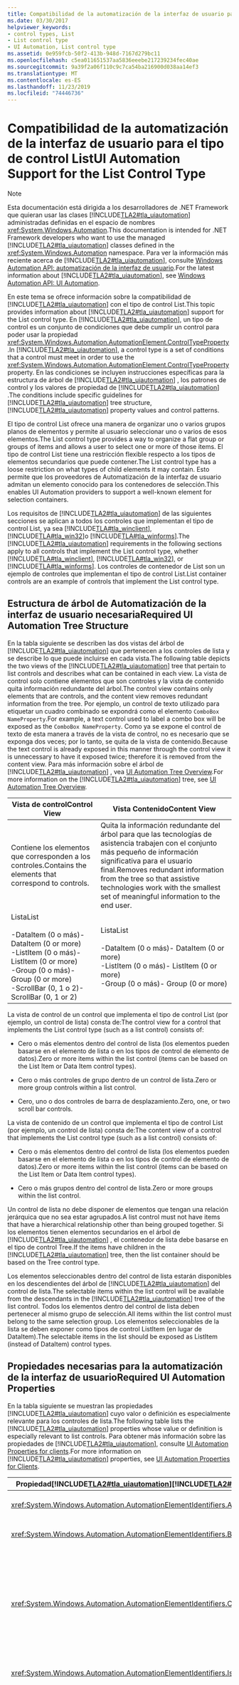 ```yaml
---
title: Compatibilidad de la automatización de la interfaz de usuario para el tipo de control List
ms.date: 03/30/2017
helpviewer_keywords:
- control types, List
- List control type
- UI Automation, List control type
ms.assetid: 0e959fcb-50f2-413b-948d-7167d279bc11
ms.openlocfilehash: c5ea011651537aa5836eeebe217239234fec40ae
ms.sourcegitcommit: 9a39f2a06f110c9c7ca54ba216900d038aa14ef3
ms.translationtype: MT
ms.contentlocale: es-ES
ms.lasthandoff: 11/23/2019
ms.locfileid: "74446736"
---
```

# <a name="ui-automation-support-for-the-list-control-type"></a><span data-ttu-id="48b88-102">Compatibilidad de la automatización de la interfaz de usuario para el tipo de control List</span><span class="sxs-lookup"><span data-stu-id="48b88-102">UI Automation Support for the List Control Type</span></span>
> [!NOTE]
> <span data-ttu-id="48b88-103">Esta documentación está dirigida a los desarrolladores de .NET Framework que quieran usar las clases [!INCLUDE[TLA2#tla_uiautomation](../../../includes/tla2sharptla-uiautomation-md.md)] administradas definidas en el espacio de nombres <xref:System.Windows.Automation>.</span><span class="sxs-lookup"><span data-stu-id="48b88-103">This documentation is intended for .NET Framework developers who want to use the managed [!INCLUDE[TLA2#tla_uiautomation](../../../includes/tla2sharptla-uiautomation-md.md)] classes defined in the <xref:System.Windows.Automation> namespace.</span></span> <span data-ttu-id="48b88-104">Para ver la información más reciente acerca de [!INCLUDE[TLA2#tla_uiautomation](../../../includes/tla2sharptla-uiautomation-md.md)], consulte [Windows Automation API: automatización de la interfaz de usuario](/windows/win32/winauto/entry-uiauto-win32).</span><span class="sxs-lookup"><span data-stu-id="48b88-104">For the latest information about [!INCLUDE[TLA2#tla_uiautomation](../../../includes/tla2sharptla-uiautomation-md.md)], see [Windows Automation API: UI Automation](/windows/win32/winauto/entry-uiauto-win32).</span></span>  
  
 <span data-ttu-id="48b88-105">En este tema se ofrece información sobre la compatibilidad de [!INCLUDE[TLA2#tla_uiautomation](../../../includes/tla2sharptla-uiautomation-md.md)] con el tipo de control List.</span><span class="sxs-lookup"><span data-stu-id="48b88-105">This topic provides information about [!INCLUDE[TLA2#tla_uiautomation](../../../includes/tla2sharptla-uiautomation-md.md)] support for the List control type.</span></span> <span data-ttu-id="48b88-106">En [!INCLUDE[TLA2#tla_uiautomation](../../../includes/tla2sharptla-uiautomation-md.md)], un tipo de control es un conjunto de condiciones que debe cumplir un control para poder usar la propiedad <xref:System.Windows.Automation.AutomationElement.ControlTypeProperty> .</span><span class="sxs-lookup"><span data-stu-id="48b88-106">In [!INCLUDE[TLA2#tla_uiautomation](../../../includes/tla2sharptla-uiautomation-md.md)], a control type is a set of conditions that a control must meet in order to use the <xref:System.Windows.Automation.AutomationElement.ControlTypeProperty> property.</span></span> <span data-ttu-id="48b88-107">En las condiciones se incluyen instrucciones específicas para la estructura de árbol de [!INCLUDE[TLA2#tla_uiautomation](../../../includes/tla2sharptla-uiautomation-md.md)] , los patrones de control y los valores de propiedad de [!INCLUDE[TLA2#tla_uiautomation](../../../includes/tla2sharptla-uiautomation-md.md)] .</span><span class="sxs-lookup"><span data-stu-id="48b88-107">The conditions include specific guidelines for [!INCLUDE[TLA2#tla_uiautomation](../../../includes/tla2sharptla-uiautomation-md.md)] tree structure, [!INCLUDE[TLA2#tla_uiautomation](../../../includes/tla2sharptla-uiautomation-md.md)] property values and control patterns.</span></span>  
  
 <span data-ttu-id="48b88-108">El tipo de control List ofrece una manera de organizar uno o varios grupos planos de elementos y permite al usuario seleccionar uno o varios de esos elementos.</span><span class="sxs-lookup"><span data-stu-id="48b88-108">The List control type provides a way to organize a flat group or groups of items and allows a user to select one or more of those items.</span></span> <span data-ttu-id="48b88-109">El tipo de control List tiene una restricción flexible respecto a los tipos de elementos secundarios que puede contener.</span><span class="sxs-lookup"><span data-stu-id="48b88-109">The List control type has a loose restriction on what types of child elements it may contain.</span></span> <span data-ttu-id="48b88-110">Esto permite que los proveedores de Automatización de la interfaz de usuario admitan un elemento conocido para los contenedores de selección.</span><span class="sxs-lookup"><span data-stu-id="48b88-110">This enables UI Automation providers to support a well-known element for selection containers.</span></span>  
  
 <span data-ttu-id="48b88-111">Los requisitos de [!INCLUDE[TLA2#tla_uiautomation](../../../includes/tla2sharptla-uiautomation-md.md)] de las siguientes secciones se aplican a todos los controles que implementan el tipo de control List, ya sea [!INCLUDE[TLA#tla_winclient](../../../includes/tlasharptla-winclient-md.md)], [!INCLUDE[TLA#tla_win32](../../../includes/tlasharptla-win32-md.md)]o [!INCLUDE[TLA#tla_winforms](../../../includes/tlasharptla-winforms-md.md)].</span><span class="sxs-lookup"><span data-stu-id="48b88-111">The [!INCLUDE[TLA2#tla_uiautomation](../../../includes/tla2sharptla-uiautomation-md.md)] requirements in the following sections apply to all controls that implement the List control type, whether [!INCLUDE[TLA#tla_winclient](../../../includes/tlasharptla-winclient-md.md)], [!INCLUDE[TLA#tla_win32](../../../includes/tlasharptla-win32-md.md)], or [!INCLUDE[TLA#tla_winforms](../../../includes/tlasharptla-winforms-md.md)].</span></span> <span data-ttu-id="48b88-112">Los controles de contenedor de List son un ejemplo de controles que implementan el tipo de control List.</span><span class="sxs-lookup"><span data-stu-id="48b88-112">List container controls are an example of controls that implement the List control type.</span></span>  
  
<a name="Required_UI_Automation_Tree_Structure"></a>   
## <a name="required-ui-automation-tree-structure"></a><span data-ttu-id="48b88-113">Estructura de árbol de Automatización de la interfaz de usuario necesaria</span><span class="sxs-lookup"><span data-stu-id="48b88-113">Required UI Automation Tree Structure</span></span>  
 <span data-ttu-id="48b88-114">En la tabla siguiente se describen las dos vistas del árbol de [!INCLUDE[TLA2#tla_uiautomation](../../../includes/tla2sharptla-uiautomation-md.md)] que pertenecen a los controles de lista y se describe lo que puede incluirse en cada vista.</span><span class="sxs-lookup"><span data-stu-id="48b88-114">The following table depicts the two views of the [!INCLUDE[TLA2#tla_uiautomation](../../../includes/tla2sharptla-uiautomation-md.md)] tree that pertain to list controls and describes what can be contained in each view.</span></span> <span data-ttu-id="48b88-115">La vista de control solo contiene elementos que son controles y la vista de contenido quita información redundante del árbol.</span><span class="sxs-lookup"><span data-stu-id="48b88-115">The control view contains only elements that are controls, and the content view removes redundant information from the tree.</span></span> <span data-ttu-id="48b88-116">Por ejemplo, un control de texto utilizado para etiquetar un cuadro combinado se expondrá como el elemento `ComboBox NameProperty`.</span><span class="sxs-lookup"><span data-stu-id="48b88-116">For example, a text control used to label a combo box will be exposed as the `ComboBox NameProperty`.</span></span> <span data-ttu-id="48b88-117">Como ya se expone el control de texto de esta manera a través de la vista de control, no es necesario que se exponga dos veces; por lo tanto, se quita de la vista de contenido.</span><span class="sxs-lookup"><span data-stu-id="48b88-117">Because the text control is already exposed in this manner through the control view it is unnecessary to have it exposed twice; therefore it is removed from the content view.</span></span> <span data-ttu-id="48b88-118">Para más información sobre el árbol de [!INCLUDE[TLA2#tla_uiautomation](../../../includes/tla2sharptla-uiautomation-md.md)] , vea [UI Automation Tree Overview](ui-automation-tree-overview.md).</span><span class="sxs-lookup"><span data-stu-id="48b88-118">For more information on the [!INCLUDE[TLA2#tla_uiautomation](../../../includes/tla2sharptla-uiautomation-md.md)] tree, see [UI Automation Tree Overview](ui-automation-tree-overview.md).</span></span>  
  
|<span data-ttu-id="48b88-119">Vista de control</span><span class="sxs-lookup"><span data-stu-id="48b88-119">Control View</span></span>|<span data-ttu-id="48b88-120">Vista Contenido</span><span class="sxs-lookup"><span data-stu-id="48b88-120">Content View</span></span>|  
|------------------|------------------|  
|<span data-ttu-id="48b88-121">Contiene los elementos que corresponden a los controles.</span><span class="sxs-lookup"><span data-stu-id="48b88-121">Contains the elements that correspond to controls.</span></span>|<span data-ttu-id="48b88-122">Quita la información redundante del árbol para que las tecnologías de asistencia trabajen con el conjunto más pequeño de información significativa para el usuario final.</span><span class="sxs-lookup"><span data-stu-id="48b88-122">Removes redundant information from the tree so that assistive technologies work with the smallest set of meaningful information to the end user.</span></span>|  
|<span data-ttu-id="48b88-123">Lista</span><span class="sxs-lookup"><span data-stu-id="48b88-123">List</span></span><br /><br /> <span data-ttu-id="48b88-124">-DataItem (0 o más)</span><span class="sxs-lookup"><span data-stu-id="48b88-124">-   DataItem (0 or more)</span></span><br /><span data-ttu-id="48b88-125">-ListItem (0 o más)</span><span class="sxs-lookup"><span data-stu-id="48b88-125">-   ListItem (0 or more)</span></span><br /><span data-ttu-id="48b88-126">-Group (0 o más)</span><span class="sxs-lookup"><span data-stu-id="48b88-126">-   Group (0 or more)</span></span><br /><span data-ttu-id="48b88-127">-ScrollBar (0, 1 o 2)</span><span class="sxs-lookup"><span data-stu-id="48b88-127">-   ScrollBar (0, 1 or 2)</span></span>|<span data-ttu-id="48b88-128">Lista</span><span class="sxs-lookup"><span data-stu-id="48b88-128">List</span></span><br /><br /> <span data-ttu-id="48b88-129">-DataItem (0 o más)</span><span class="sxs-lookup"><span data-stu-id="48b88-129">-   DataItem (0 or more)</span></span><br /><span data-ttu-id="48b88-130">-ListItem (0 o más)</span><span class="sxs-lookup"><span data-stu-id="48b88-130">-   ListItem (0 or more)</span></span><br /><span data-ttu-id="48b88-131">-Group (0 o más)</span><span class="sxs-lookup"><span data-stu-id="48b88-131">-   Group (0 or more)</span></span>|  
  
 <span data-ttu-id="48b88-132">La vista de control de un control que implementa el tipo de control List (por ejemplo, un control de lista) consta de:</span><span class="sxs-lookup"><span data-stu-id="48b88-132">The control view for a control that implements the List control type (such as a list control) consists of:</span></span>  
  
- <span data-ttu-id="48b88-133">Cero o más elementos dentro del control de lista (los elementos pueden basarse en el elemento de lista o en los tipos de control de elemento de datos).</span><span class="sxs-lookup"><span data-stu-id="48b88-133">Zero or more items within the list control (items can be based on the List Item or Data Item control types).</span></span>
  
- <span data-ttu-id="48b88-134">Cero o más controles de grupo dentro de un control de lista.</span><span class="sxs-lookup"><span data-stu-id="48b88-134">Zero or more group controls within a list control.</span></span>
  
- <span data-ttu-id="48b88-135">Cero, uno o dos controles de barra de desplazamiento.</span><span class="sxs-lookup"><span data-stu-id="48b88-135">Zero, one, or two scroll bar controls.</span></span>
  
<span data-ttu-id="48b88-136">La vista de contenido de un control que implementa el tipo de control List (por ejemplo, un control de lista) consta de:</span><span class="sxs-lookup"><span data-stu-id="48b88-136">The content view of a control that implements the List control type (such as a list control) consists of:</span></span>  
  
- <span data-ttu-id="48b88-137">Cero o más elementos dentro del control de lista (los elementos pueden basarse en el elemento de lista o en los tipos de control de elemento de datos).</span><span class="sxs-lookup"><span data-stu-id="48b88-137">Zero or more items within the list control (items can be based on the List Item or Data Item control types).</span></span>
  
- <span data-ttu-id="48b88-138">Cero o más grupos dentro del control de lista.</span><span class="sxs-lookup"><span data-stu-id="48b88-138">Zero or more groups within the list control.</span></span>

<span data-ttu-id="48b88-139">Un control de lista no debe disponer de elementos que tengan una relación jerárquica que no sea estar agrupados.</span><span class="sxs-lookup"><span data-stu-id="48b88-139">A list control must not have items that have a hierarchical relationship other than being grouped together.</span></span> <span data-ttu-id="48b88-140">Si los elementos tienen elementos secundarios en el árbol de [!INCLUDE[TLA2#tla_uiautomation](../../../includes/tla2sharptla-uiautomation-md.md)] , el contenedor de lista debe basarse en el tipo de control Tree.</span><span class="sxs-lookup"><span data-stu-id="48b88-140">If the items have children in the [!INCLUDE[TLA2#tla_uiautomation](../../../includes/tla2sharptla-uiautomation-md.md)] tree, then the list container should be based on the Tree control type.</span></span>  
  
 <span data-ttu-id="48b88-141">Los elementos seleccionables dentro del control de lista estarán disponibles en los descendientes del árbol de [!INCLUDE[TLA2#tla_uiautomation](../../../includes/tla2sharptla-uiautomation-md.md)] del control de lista.</span><span class="sxs-lookup"><span data-stu-id="48b88-141">The selectable items within the list control will be available from the descendants in the [!INCLUDE[TLA2#tla_uiautomation](../../../includes/tla2sharptla-uiautomation-md.md)] tree of the list control.</span></span> <span data-ttu-id="48b88-142">Todos los elementos dentro del control de lista deben pertenecer al mismo grupo de selección.</span><span class="sxs-lookup"><span data-stu-id="48b88-142">All items within the list control must belong to the same selection group.</span></span> <span data-ttu-id="48b88-143">Los elementos seleccionables de la lista se deben exponer como tipos de control ListItem (en lugar de DataItem).</span><span class="sxs-lookup"><span data-stu-id="48b88-143">The selectable items in the list should be exposed as ListItem (instead of DataItem) control types.</span></span>  
  
<a name="Required_UI_Automation_Properties"></a>   
## <a name="required-ui-automation-properties"></a><span data-ttu-id="48b88-144">Propiedades necesarias para la automatización de la interfaz de usuario</span><span class="sxs-lookup"><span data-stu-id="48b88-144">Required UI Automation Properties</span></span>  
 <span data-ttu-id="48b88-145">En la tabla siguiente se muestran las propiedades [!INCLUDE[TLA2#tla_uiautomation](../../../includes/tla2sharptla-uiautomation-md.md)] cuyo valor o definición es especialmente relevante para los controles de lista.</span><span class="sxs-lookup"><span data-stu-id="48b88-145">The following table lists the [!INCLUDE[TLA2#tla_uiautomation](../../../includes/tla2sharptla-uiautomation-md.md)] properties whose value or definition is especially relevant to list controls.</span></span> <span data-ttu-id="48b88-146">Para obtener más información sobre las propiedades de [!INCLUDE[TLA2#tla_uiautomation](../../../includes/tla2sharptla-uiautomation-md.md)], consulte [UI Automation Properties for clients](ui-automation-properties-for-clients.md).</span><span class="sxs-lookup"><span data-stu-id="48b88-146">For more information on [!INCLUDE[TLA2#tla_uiautomation](../../../includes/tla2sharptla-uiautomation-md.md)] properties, see [UI Automation Properties for Clients](ui-automation-properties-for-clients.md).</span></span>  
  
|<span data-ttu-id="48b88-147">Propiedad[!INCLUDE[TLA2#tla_uiautomation](../../../includes/tla2sharptla-uiautomation-md.md)]</span><span class="sxs-lookup"><span data-stu-id="48b88-147">[!INCLUDE[TLA2#tla_uiautomation](../../../includes/tla2sharptla-uiautomation-md.md)] Property</span></span>|<span data-ttu-id="48b88-148">Valor</span><span class="sxs-lookup"><span data-stu-id="48b88-148">Value</span></span>|<span data-ttu-id="48b88-149">Notas</span><span class="sxs-lookup"><span data-stu-id="48b88-149">Notes</span></span>|  
|------------------------------------------------------------------------------------|-----------|-----------|  
|<xref:System.Windows.Automation.AutomationElementIdentifiers.AutomationIdProperty>|<span data-ttu-id="48b88-150">Vea las notas.</span><span class="sxs-lookup"><span data-stu-id="48b88-150">See notes.</span></span>|<span data-ttu-id="48b88-151">El valor de esta propiedad debe ser único en todos los controles de una aplicación.</span><span class="sxs-lookup"><span data-stu-id="48b88-151">The value of this property needs to be unique across all controls in an application.</span></span>|  
|<xref:System.Windows.Automation.AutomationElementIdentifiers.BoundingRectangleProperty>|<span data-ttu-id="48b88-152">Vea las notas.</span><span class="sxs-lookup"><span data-stu-id="48b88-152">See notes.</span></span>|<span data-ttu-id="48b88-153">El rectángulo exterior que contiene el control completo.</span><span class="sxs-lookup"><span data-stu-id="48b88-153">The outermost rectangle that contains the whole control.</span></span>|  
|<xref:System.Windows.Automation.AutomationElementIdentifiers.ClickablePointProperty>|<span data-ttu-id="48b88-154">Vea las notas.</span><span class="sxs-lookup"><span data-stu-id="48b88-154">See notes.</span></span>|<span data-ttu-id="48b88-155">Si el control de lista tiene un punto interactivo (un punto en el que puede hacer clic para que la lista reciba el foco), dicho punto se debe exponer a través de esta propiedad.</span><span class="sxs-lookup"><span data-stu-id="48b88-155">If the list control has a clickable point (a point that can be clicked to cause the list to take focus), then that point must be exposed through this property.</span></span><br /><br /> <span data-ttu-id="48b88-156">Si el valor de la propiedad `IsOffScreen` es true, se generará el <xref:System.Windows.Automation.NoClickablePointException>.</span><span class="sxs-lookup"><span data-stu-id="48b88-156">If the value of the `IsOffScreen` property is true, then the <xref:System.Windows.Automation.NoClickablePointException> will be raised.</span></span>|  
|<xref:System.Windows.Automation.AutomationElementIdentifiers.IsKeyboardFocusableProperty>|<span data-ttu-id="48b88-157">Vea las notas.</span><span class="sxs-lookup"><span data-stu-id="48b88-157">See notes.</span></span>|<span data-ttu-id="48b88-158">Si el control puede recibir el foco del teclado, debe admitir esta propiedad.</span><span class="sxs-lookup"><span data-stu-id="48b88-158">If the control can receive keyboard focus, it must support this property.</span></span>|  
|<xref:System.Windows.Automation.AutomationElementIdentifiers.NameProperty>|<span data-ttu-id="48b88-159">Vea las notas.</span><span class="sxs-lookup"><span data-stu-id="48b88-159">See notes.</span></span>|<span data-ttu-id="48b88-160">El valor de propiedad Name de un control de lista debe indicar la categoría de opciones de la que se solicita que el usuario seleccione.</span><span class="sxs-lookup"><span data-stu-id="48b88-160">The value of a list control's Name property should convey the category of options that the user is being asked to select from.</span></span> <span data-ttu-id="48b88-161">Esta propiedad suele recibir su nombre de una etiqueta de texto estático.</span><span class="sxs-lookup"><span data-stu-id="48b88-161">This property typically gets its name from a static text label.</span></span> <span data-ttu-id="48b88-162">Si no hay ninguna etiqueta de texto estático, el desarrollador de aplicaciones debe exponer un valor para la propiedad Name.</span><span class="sxs-lookup"><span data-stu-id="48b88-162">If there is not a static text label the application developer must expose a value for the Name property.</span></span><br /><br /> <span data-ttu-id="48b88-163">La única vez que esta propiedad no es necesaria para los controles de lista es si el control se utiliza dentro del subárbol de otro control.</span><span class="sxs-lookup"><span data-stu-id="48b88-163">The only time this property is not required for list controls is if the control is used within the subtree of another control.</span></span>|  
|<xref:System.Windows.Automation.AutomationElementIdentifiers.LabeledByProperty>|<span data-ttu-id="48b88-164">Vea las notas.</span><span class="sxs-lookup"><span data-stu-id="48b88-164">See notes.</span></span>|<span data-ttu-id="48b88-165">Si hay una etiqueta de texto estático, esta propiedad debe exponer una referencia a ese control.</span><span class="sxs-lookup"><span data-stu-id="48b88-165">If there is a static text label then this property must expose a reference to that control.</span></span>|  
|<xref:System.Windows.Automation.AutomationElementIdentifiers.ControlTypeProperty>|<span data-ttu-id="48b88-166">Lista</span><span class="sxs-lookup"><span data-stu-id="48b88-166">List</span></span>|<span data-ttu-id="48b88-167">Este valor es el mismo para todos los marcos de trabajo de la interfaz de usuario.</span><span class="sxs-lookup"><span data-stu-id="48b88-167">This value is the same for all UI frameworks.</span></span>|  
|<xref:System.Windows.Automation.AutomationElementIdentifiers.LocalizedControlTypeProperty>|<span data-ttu-id="48b88-168">"lista"</span><span class="sxs-lookup"><span data-stu-id="48b88-168">"list"</span></span>|<span data-ttu-id="48b88-169">Cadena localizada que corresponde al tipo de control List.</span><span class="sxs-lookup"><span data-stu-id="48b88-169">Localized string corresponding to the List control type.</span></span>|  
|<xref:System.Windows.Automation.AutomationElementIdentifiers.IsContentElementProperty>|<span data-ttu-id="48b88-170">True</span><span class="sxs-lookup"><span data-stu-id="48b88-170">True</span></span>|<span data-ttu-id="48b88-171">El control de lista siempre se incluye en la vista de contenido del árbol [!INCLUDE[TLA2#tla_uiautomation](../../../includes/tla2sharptla-uiautomation-md.md)] .</span><span class="sxs-lookup"><span data-stu-id="48b88-171">The list control is always included in the content view of the [!INCLUDE[TLA2#tla_uiautomation](../../../includes/tla2sharptla-uiautomation-md.md)] tree.</span></span>|  
|<xref:System.Windows.Automation.AutomationElementIdentifiers.IsControlElementProperty>|<span data-ttu-id="48b88-172">True</span><span class="sxs-lookup"><span data-stu-id="48b88-172">True</span></span>|<span data-ttu-id="48b88-173">El control de lista siempre se incluye en la vista de control del árbol de [!INCLUDE[TLA2#tla_uiautomation](../../../includes/tla2sharptla-uiautomation-md.md)] .</span><span class="sxs-lookup"><span data-stu-id="48b88-173">The list control is always included in the control view of the [!INCLUDE[TLA2#tla_uiautomation](../../../includes/tla2sharptla-uiautomation-md.md)] tree.</span></span>|  
|<xref:System.Windows.Automation.AutomationElementIdentifiers.IsKeyboardFocusableProperty>|<span data-ttu-id="48b88-174">True</span><span class="sxs-lookup"><span data-stu-id="48b88-174">True</span></span>|<span data-ttu-id="48b88-175">Si el contenedor puede aceptar la entrada de teclado, este valor de propiedad debe ser verdadero.</span><span class="sxs-lookup"><span data-stu-id="48b88-175">If the container can accept keyboard input then this property value should be true.</span></span>|  
|<xref:System.Windows.Automation.AutomationElementIdentifiers.HelpTextProperty>|<span data-ttu-id="48b88-176">Vea las notas.</span><span class="sxs-lookup"><span data-stu-id="48b88-176">See notes.</span></span>|<span data-ttu-id="48b88-177">El texto de ayuda para los controles de lista debe explicar por qué se solicita al usuario que realice una selección de una lista de opciones.</span><span class="sxs-lookup"><span data-stu-id="48b88-177">The Help text for list controls should explain why the user is being asked to make a choice from a list of options.</span></span> <span data-ttu-id="48b88-178">Por ejemplo, "Seleccione un elemento de esta lista para establecer la resolución de pantalla del monitor".</span><span class="sxs-lookup"><span data-stu-id="48b88-178">For example, "Selection an item from this list will set the display resolution for your monitor."</span></span>|  
  
<a name="Required_UI_Automation_Control_Patterns"></a>   
## <a name="required-ui-automation-control-patterns-and-properties"></a><span data-ttu-id="48b88-179">Patrones de control de automatización de interfaz de usuario necesarios</span><span class="sxs-lookup"><span data-stu-id="48b88-179">Required UI Automation Control Patterns and Properties</span></span>  
 <span data-ttu-id="48b88-180">En la tabla siguiente se muestran los patrones de control [!INCLUDE[TLA2#tla_uiautomation](../../../includes/tla2sharptla-uiautomation-md.md)] que se deben admitir por los controles de lista.</span><span class="sxs-lookup"><span data-stu-id="48b88-180">The following table lists the [!INCLUDE[TLA2#tla_uiautomation](../../../includes/tla2sharptla-uiautomation-md.md)] control patterns required to be supported by list controls.</span></span> <span data-ttu-id="48b88-181">Para más información sobre los patrones de control, vea [UI Automation Control Patterns Overview](ui-automation-control-patterns-overview.md).</span><span class="sxs-lookup"><span data-stu-id="48b88-181">For more information on control patterns, see [UI Automation Control Patterns Overview](ui-automation-control-patterns-overview.md).</span></span>  
  
|<span data-ttu-id="48b88-182">Patrón de control/propiedad de patrón</span><span class="sxs-lookup"><span data-stu-id="48b88-182">Control Pattern/Pattern Property</span></span>|<span data-ttu-id="48b88-183">Soporte técnico/valor</span><span class="sxs-lookup"><span data-stu-id="48b88-183">Support/Value</span></span>|<span data-ttu-id="48b88-184">Notas</span><span class="sxs-lookup"><span data-stu-id="48b88-184">Notes</span></span>|  
|---------------------------------------|--------------------|-----------|  
|<xref:System.Windows.Automation.Provider.ISelectionProvider>|<span data-ttu-id="48b88-185">Obligatorio</span><span class="sxs-lookup"><span data-stu-id="48b88-185">Required</span></span>|<span data-ttu-id="48b88-186">Todos los controles que admiten el tipo de control List deben implementar `ISelectionProvider` cuando se mantiene el estado de la selección entre los elementos contenidos en el control.</span><span class="sxs-lookup"><span data-stu-id="48b88-186">All controls that support the List control type must implement `ISelectionProvider` when a selection state is maintained between the items contained in the control.</span></span> <span data-ttu-id="48b88-187">Si los elementos dentro del contenedor no son seleccionables, debe utilizarse el tipo de control Group.</span><span class="sxs-lookup"><span data-stu-id="48b88-187">If the items within the container are not selectable, the Group control type must be used.</span></span>|  
|<xref:System.Windows.Automation.Provider.ISelectionProvider.IsSelectionRequired%2A>|<span data-ttu-id="48b88-188">Depende</span><span class="sxs-lookup"><span data-stu-id="48b88-188">Depends</span></span>|<span data-ttu-id="48b88-189">Los controles List no siempre requieren que se seleccione un elemento.</span><span class="sxs-lookup"><span data-stu-id="48b88-189">List controls do not always require that an item be selected.</span></span>|  
|<xref:System.Windows.Automation.Provider.ISelectionProvider.CanSelectMultiple%2A>|<span data-ttu-id="48b88-190">Depende</span><span class="sxs-lookup"><span data-stu-id="48b88-190">Depends</span></span>|<span data-ttu-id="48b88-191">Los controles List pueden ser contenedores de selección única o múltiple.</span><span class="sxs-lookup"><span data-stu-id="48b88-191">List controls can be single or multiple-selection containers.</span></span>|  
|<xref:System.Windows.Automation.Provider.IScrollProvider>|<span data-ttu-id="48b88-192">Depende</span><span class="sxs-lookup"><span data-stu-id="48b88-192">Depends</span></span>|<span data-ttu-id="48b88-193">Implemente este patrón de control si el desplazamiento entre los elementos del contenedor es posible.</span><span class="sxs-lookup"><span data-stu-id="48b88-193">Implement this control pattern if items in the container are scrollable.</span></span>|  
|<xref:System.Windows.Automation.Provider.IGridProvider>|<span data-ttu-id="48b88-194">Depende</span><span class="sxs-lookup"><span data-stu-id="48b88-194">Depends</span></span>|<span data-ttu-id="48b88-195">Implemente este patrón si la navegación en cuadrícula debe estar disponible de elemento en elemento.</span><span class="sxs-lookup"><span data-stu-id="48b88-195">Implement this pattern when grid navigation needs to be available on an item by item basis.</span></span>|  
|<xref:System.Windows.Automation.Provider.IMultipleViewProvider>|<span data-ttu-id="48b88-196">Depende</span><span class="sxs-lookup"><span data-stu-id="48b88-196">Depends</span></span>|<span data-ttu-id="48b88-197">Implemente este patrón de control si el control puede admitir varias vistas de los elementos del contenedor.</span><span class="sxs-lookup"><span data-stu-id="48b88-197">Implement this control pattern if the control can support multiple views of the items in the container.</span></span>|  
|<xref:System.Windows.Automation.Provider.ITableProvider>|<span data-ttu-id="48b88-198">Nunca</span><span class="sxs-lookup"><span data-stu-id="48b88-198">Never</span></span>|<span data-ttu-id="48b88-199">`ITableProvider` nunca se admite para el tipo de control List.</span><span class="sxs-lookup"><span data-stu-id="48b88-199">`ITableProvider` is never supported for the List control type.</span></span> <span data-ttu-id="48b88-200">Si el control debe admitir este patrón de control, el control debe basarse en el tipo de control Data Grid.</span><span class="sxs-lookup"><span data-stu-id="48b88-200">If the control should support this control pattern, then the control should be based on the Data Grid control type.</span></span>|  
  
<a name="Required_UI_Automation_Events"></a>   
## <a name="required-ui-automation-events"></a><span data-ttu-id="48b88-201">Eventos de Automatización de la interfaz de usuario necesarios</span><span class="sxs-lookup"><span data-stu-id="48b88-201">Required UI Automation Events</span></span>  
 <span data-ttu-id="48b88-202">En la tabla siguiente se muestran los eventos de [!INCLUDE[TLA2#tla_uiautomation](../../../includes/tla2sharptla-uiautomation-md.md)] que todos los controles de edición deben admitir.</span><span class="sxs-lookup"><span data-stu-id="48b88-202">The following table lists the [!INCLUDE[TLA2#tla_uiautomation](../../../includes/tla2sharptla-uiautomation-md.md)] events required to be supported by all list controls.</span></span> <span data-ttu-id="48b88-203">Para más información sobre eventos, vea [UI Automation Events Overview](ui-automation-events-overview.md).</span><span class="sxs-lookup"><span data-stu-id="48b88-203">For more information on events, see [UI Automation Events Overview](ui-automation-events-overview.md).</span></span>  
  
|<span data-ttu-id="48b88-204">o[!INCLUDE[TLA2#tla_uiautomation](../../../includes/tla2sharptla-uiautomation-md.md)]</span><span class="sxs-lookup"><span data-stu-id="48b88-204">[!INCLUDE[TLA2#tla_uiautomation](../../../includes/tla2sharptla-uiautomation-md.md)] Event</span></span>|<span data-ttu-id="48b88-205">Soporte técnico/valor</span><span class="sxs-lookup"><span data-stu-id="48b88-205">Support/Value</span></span>|<span data-ttu-id="48b88-206">Notas</span><span class="sxs-lookup"><span data-stu-id="48b88-206">Notes</span></span>|  
|---------------------------------------------------------------------------------|--------------------|-----------|  
|<xref:System.Windows.Automation.SelectionPatternIdentifiers.InvalidatedEvent>|<span data-ttu-id="48b88-207">Depende</span><span class="sxs-lookup"><span data-stu-id="48b88-207">Depends</span></span>|<span data-ttu-id="48b88-208">Ninguno</span><span class="sxs-lookup"><span data-stu-id="48b88-208">None</span></span>|  
|<xref:System.Windows.Automation.AutomationElementIdentifiers.LayoutInvalidatedEvent>|<span data-ttu-id="48b88-209">Depende</span><span class="sxs-lookup"><span data-stu-id="48b88-209">Depends</span></span>|<span data-ttu-id="48b88-210">Ninguno</span><span class="sxs-lookup"><span data-stu-id="48b88-210">None</span></span>|  
|<span data-ttu-id="48b88-211">Evento de cambio de propiedad<xref:System.Windows.Automation.AutomationElementIdentifiers.BoundingRectangleProperty> .</span><span class="sxs-lookup"><span data-stu-id="48b88-211"><xref:System.Windows.Automation.AutomationElementIdentifiers.BoundingRectangleProperty> property-changed event.</span></span>|<span data-ttu-id="48b88-212">Obligatorio</span><span class="sxs-lookup"><span data-stu-id="48b88-212">Required</span></span>|<span data-ttu-id="48b88-213">Ninguno</span><span class="sxs-lookup"><span data-stu-id="48b88-213">None</span></span>|  
|<span data-ttu-id="48b88-214">Evento de cambio de propiedad<xref:System.Windows.Automation.AutomationElementIdentifiers.IsOffscreenProperty> .</span><span class="sxs-lookup"><span data-stu-id="48b88-214"><xref:System.Windows.Automation.AutomationElementIdentifiers.IsOffscreenProperty> property-changed event.</span></span>|<span data-ttu-id="48b88-215">Obligatorio</span><span class="sxs-lookup"><span data-stu-id="48b88-215">Required</span></span>|<span data-ttu-id="48b88-216">Ninguno</span><span class="sxs-lookup"><span data-stu-id="48b88-216">None</span></span>|  
|<span data-ttu-id="48b88-217">Evento de cambio de propiedad<xref:System.Windows.Automation.AutomationElementIdentifiers.IsEnabledProperty> .</span><span class="sxs-lookup"><span data-stu-id="48b88-217"><xref:System.Windows.Automation.AutomationElementIdentifiers.IsEnabledProperty> property-changed event.</span></span>|<span data-ttu-id="48b88-218">Obligatorio</span><span class="sxs-lookup"><span data-stu-id="48b88-218">Required</span></span>|<span data-ttu-id="48b88-219">Ninguno</span><span class="sxs-lookup"><span data-stu-id="48b88-219">None</span></span>|  
|<span data-ttu-id="48b88-220">Evento de cambio de propiedad<xref:System.Windows.Automation.MultipleViewPatternIdentifiers.CurrentViewProperty> .</span><span class="sxs-lookup"><span data-stu-id="48b88-220"><xref:System.Windows.Automation.MultipleViewPatternIdentifiers.CurrentViewProperty> property-changed event.</span></span>|<span data-ttu-id="48b88-221">Depende</span><span class="sxs-lookup"><span data-stu-id="48b88-221">Depends</span></span>|<span data-ttu-id="48b88-222">Ninguno</span><span class="sxs-lookup"><span data-stu-id="48b88-222">None</span></span>|  
|<span data-ttu-id="48b88-223">Evento de cambio de propiedad<xref:System.Windows.Automation.ScrollPatternIdentifiers.HorizontallyScrollableProperty> .</span><span class="sxs-lookup"><span data-stu-id="48b88-223"><xref:System.Windows.Automation.ScrollPatternIdentifiers.HorizontallyScrollableProperty> property-changed event.</span></span>|<span data-ttu-id="48b88-224">Depende</span><span class="sxs-lookup"><span data-stu-id="48b88-224">Depends</span></span>|<span data-ttu-id="48b88-225">Ninguno</span><span class="sxs-lookup"><span data-stu-id="48b88-225">None</span></span>|  
|<span data-ttu-id="48b88-226">Evento de cambio de propiedad<xref:System.Windows.Automation.ScrollPatternIdentifiers.HorizontalScrollPercentProperty> .</span><span class="sxs-lookup"><span data-stu-id="48b88-226"><xref:System.Windows.Automation.ScrollPatternIdentifiers.HorizontalScrollPercentProperty> property-changed event.</span></span>|<span data-ttu-id="48b88-227">Depende</span><span class="sxs-lookup"><span data-stu-id="48b88-227">Depends</span></span>|<span data-ttu-id="48b88-228">Ninguno</span><span class="sxs-lookup"><span data-stu-id="48b88-228">None</span></span>|  
|<span data-ttu-id="48b88-229">Evento de cambio de propiedad<xref:System.Windows.Automation.ScrollPatternIdentifiers.HorizontalViewSizeProperty> .</span><span class="sxs-lookup"><span data-stu-id="48b88-229"><xref:System.Windows.Automation.ScrollPatternIdentifiers.HorizontalViewSizeProperty> property-changed event.</span></span>|<span data-ttu-id="48b88-230">Depende</span><span class="sxs-lookup"><span data-stu-id="48b88-230">Depends</span></span>|<span data-ttu-id="48b88-231">Ninguno</span><span class="sxs-lookup"><span data-stu-id="48b88-231">None</span></span>|  
|<span data-ttu-id="48b88-232">Evento de cambio de propiedad<xref:System.Windows.Automation.ScrollPatternIdentifiers.VerticalScrollPercentProperty> .</span><span class="sxs-lookup"><span data-stu-id="48b88-232"><xref:System.Windows.Automation.ScrollPatternIdentifiers.VerticalScrollPercentProperty> property-changed event.</span></span>|<span data-ttu-id="48b88-233">Depende</span><span class="sxs-lookup"><span data-stu-id="48b88-233">Depends</span></span>|<span data-ttu-id="48b88-234">Ninguno</span><span class="sxs-lookup"><span data-stu-id="48b88-234">None</span></span>|  
|<span data-ttu-id="48b88-235">Evento de cambio de propiedad<xref:System.Windows.Automation.ScrollPatternIdentifiers.VerticallyScrollableProperty> .</span><span class="sxs-lookup"><span data-stu-id="48b88-235"><xref:System.Windows.Automation.ScrollPatternIdentifiers.VerticallyScrollableProperty> property-changed event.</span></span>|<span data-ttu-id="48b88-236">Depende</span><span class="sxs-lookup"><span data-stu-id="48b88-236">Depends</span></span>|<span data-ttu-id="48b88-237">Ninguno</span><span class="sxs-lookup"><span data-stu-id="48b88-237">None</span></span>|  
|<span data-ttu-id="48b88-238">Evento de cambio de propiedad<xref:System.Windows.Automation.ScrollPatternIdentifiers.VerticalViewSizeProperty> .</span><span class="sxs-lookup"><span data-stu-id="48b88-238"><xref:System.Windows.Automation.ScrollPatternIdentifiers.VerticalViewSizeProperty> property-changed event.</span></span>|<span data-ttu-id="48b88-239">Depende</span><span class="sxs-lookup"><span data-stu-id="48b88-239">Depends</span></span>|<span data-ttu-id="48b88-240">Ninguno</span><span class="sxs-lookup"><span data-stu-id="48b88-240">None</span></span>|  
|<xref:System.Windows.Automation.AutomationElementIdentifiers.AutomationFocusChangedEvent>|<span data-ttu-id="48b88-241">Obligatorio</span><span class="sxs-lookup"><span data-stu-id="48b88-241">Required</span></span>|<span data-ttu-id="48b88-242">Ninguno</span><span class="sxs-lookup"><span data-stu-id="48b88-242">None</span></span>|  
|<xref:System.Windows.Automation.AutomationElementIdentifiers.StructureChangedEvent>|<span data-ttu-id="48b88-243">Obligatorio</span><span class="sxs-lookup"><span data-stu-id="48b88-243">Required</span></span>|<span data-ttu-id="48b88-244">Ninguno</span><span class="sxs-lookup"><span data-stu-id="48b88-244">None</span></span>|  
  
## <a name="see-also"></a><span data-ttu-id="48b88-245">Vea también</span><span class="sxs-lookup"><span data-stu-id="48b88-245">See also</span></span>

- <xref:System.Windows.Automation.ControlType.List>
- [<span data-ttu-id="48b88-246">Información general sobre tipos de control de Automatización de la interfaz de usuario</span><span class="sxs-lookup"><span data-stu-id="48b88-246">UI Automation Control Types Overview</span></span>](ui-automation-control-types-overview.md)
- [<span data-ttu-id="48b88-247">Información general sobre la Automatización de la interfaz de usuario</span><span class="sxs-lookup"><span data-stu-id="48b88-247">UI Automation Overview</span></span>](ui-automation-overview.md)
